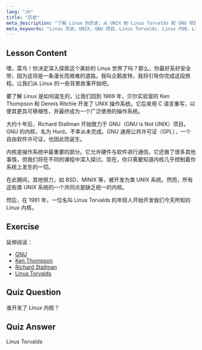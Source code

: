 ```yaml
---
lang: "zh"
title: "历史"
meta_description: "了解 Linux 的历史，从 UNIX 到 Linus Torvalds 和 GNU 项目。为初学者理解其起源和演变。"
meta_keywords: "Linux 历史，UNIX, GNU 项目，Linus Torvalds, Linux 内核，Linux 初学者，Linux 教程，Linux 指南"
---
```


## Lesson Content

嘿，菜鸟！你决定深入探索这个美妙的 Linux 世界了吗？那么，你最好系好安全带，因为这将是一条漫长而艰难的道路。我叫企鹅皮特，我将引导你完成这段旅程。让我们从 Linux 的一些背景故事开始吧。

要了解 Linux 是如何诞生的，让我们回到 1969 年，贝尔实验室的 Ken Thompson 和 Dennis Ritchie 开发了 UNIX 操作系统。它后来用 C 语言重写，以使其更具可移植性，并最终成为一个广泛使用的操作系统。

大约十年后，Richard Stallman 开始致力于 GNU（GNU is Not UNIX）项目。GNU 的内核，名为 Hurd，不幸从未完成。GNU 通用公共许可证（GPL），一个自由软件许可证，也因此而诞生。

内核是操作系统中最重要的部分。它允许硬件与软件进行通信。它还做了很多其他事情，但我们将在不同的课程中深入探讨。现在，你只需要知道内核几乎控制着你系统上发生的一切。

在此期间，其他努力，如 BSD、MINIX 等，被开发为类 UNIX 系统。然而，所有这些类 UNIX 系统的一个共同点是缺乏统一的内核。

然后，在 1991 年，一位名叫 Linus Torvalds 的年轻人开始开发我们今天所知的 Linux 内核。

## Exercise

延伸阅读：

- [GNU](https://www.gnu.org/home.en.html)
- [Ken Thompson](https://en.wikipedia.org/wiki/Ken_Thompson)
- [Richard Stallman](https://stallman.org/)
- [Linus Torvalds](https://en.wikipedia.org/wiki/Linus_Torvalds)

## Quiz Question

谁开发了 Linux 内核？

## Quiz Answer

Linus Torvalds
